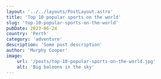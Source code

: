 ```yaml
---
layout: '../../layouts/PostLayout.astro'
title: 'Top 10 popular sports on the world'
slug: 'top-10-popular-sports-on-the-world'
pubDate: 2023-06-24
country: 'Perth'
category: 'adventure'
description: 'Some post description'
author: 'Murphy Cooper'
image:
    url: '/posts/top-10-popular-sports-on-the-world.jpg'
    alt: 'Big baloons in the sky'
---
```

